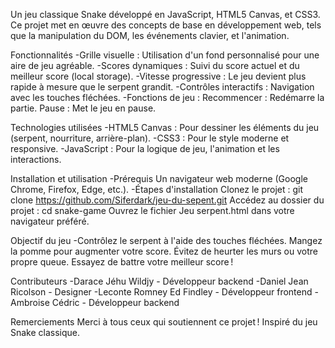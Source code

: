 Un jeu classique Snake développé en JavaScript, HTML5 Canvas, et CSS3. Ce projet met en œuvre des concepts de base en développement web, tels que la manipulation du DOM, les événements clavier, et l'animation.

Fonctionnalités 
-Grille visuelle : Utilisation d'un fond personnalisé pour une aire de jeu agréable. 
-Scores dynamiques : Suivi du score actuel et du meilleur score (local storage). 
-Vitesse progressive : Le jeu devient plus rapide à mesure que le serpent grandit. 
-Contrôles interactifs : Navigation avec les touches fléchées. 
-Fonctions de jeu : Recommencer : Redémarre la partie. Pause : Met le jeu en pause. 

Technologies utilisées 
-HTML5 Canvas : Pour dessiner les éléments du jeu (serpent, nourriture, arrière-plan). 
-CSS3 : Pour le style moderne et responsive. 
-JavaScript : Pour la logique de jeu, l'animation et les interactions. 

Installation et utilisation 
-Prérequis Un navigateur web moderne (Google Chrome, Firefox, Edge, etc.). 
-Étapes d'installation 
Clonez le projet : git clone https://github.com/Siferdark/jeu-du-sepent.git 
Accédez au dossier du projet : cd snake-game Ouvrez le fichier Jeu serpent.html dans votre navigateur préféré. 

Objectif du jeu 
-Contrôlez le serpent à l'aide des touches fléchées. 
Mangez la pomme pour augmenter votre score. Évitez de heurter les murs ou votre propre queue. Essayez de battre votre meilleur score !

Contributeurs
-Darace Jéhu Wildjy 		- Développeur backend
-Daniel Jean Ricolson		-  Designer
-Leconte Romney Ed Findley	- Développeur frontend
-Ambroise Cédric 		- Développeur backend


Remerciements
Merci à tous ceux qui soutiennent ce projet ! Inspiré du jeu Snake classique. 
